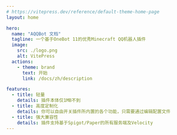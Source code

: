 ```yaml
---
# https://vitepress.dev/reference/default-theme-home-page
layout: home

hero:
  name: "AQQBot 文档"
  tagline: 一个基于OneBot 11的优秀Minecraft QQ机器人插件
  image:
    src: ./logo.png
    alt: VitePress
  actions:
    - theme: brand
      text: 开始
      link: /docs/zh/description

features:
  - title: 轻量
    details: 插件本体仅1MB不到
  - title: 高度定制化
    details: 你可以自由开关插件所内置的各个功能，只需要通过编辑配置文件
  - title: 强大兼容性
    details: 插件支持基于Spigot/Paper的所有服务端及Velocity
---
```


